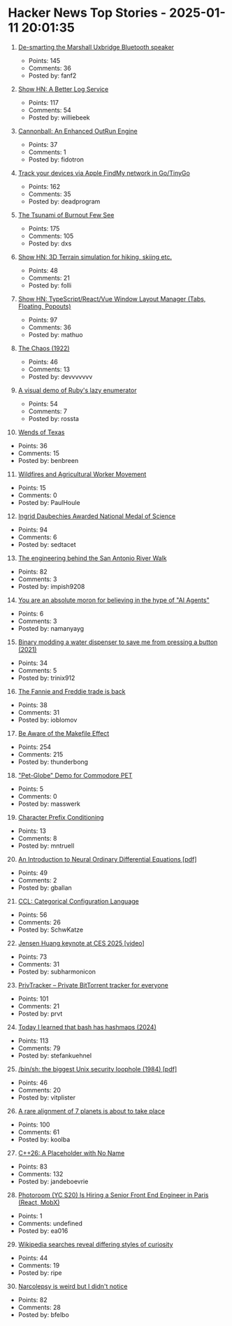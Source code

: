 # Hacker News Top Stories - 2025-01-11 20:01:35

1. [De-smarting the Marshall Uxbridge Bluetooth speaker](https://tomscii.sig7.se/2025/01/De-smarting-the-Marshall-Uxbridge)
   - Points: 145
   - Comments: 36
   - Posted by: fanf2

2. [Show HN: A Better Log Service](https://txtlog.net/)
   - Points: 117
   - Comments: 54
   - Posted by: williebeek

3. [Cannonball: An Enhanced OutRun Engine](https://github.com/djyt/cannonball)
   - Points: 37
   - Comments: 1
   - Posted by: fidotron

4. [Track your devices via Apple FindMy network in Go/TinyGo](https://github.com/hybridgroup/go-haystack)
   - Points: 162
   - Comments: 35
   - Posted by: deadprogram

5. [The Tsunami of Burnout Few See](http://charleshughsmith.blogspot.com/2025/01/i-quit-tsunami-of-burnout-few-see.html)
   - Points: 175
   - Comments: 105
   - Posted by: dxs

6. [Show HN: 3D Terrain simulation for hiking, skiing etc.](https://github.com/r-follador/CubeTrek)
   - Points: 48
   - Comments: 21
   - Posted by: folli

7. [Show HN: TypeScript/React/Vue Window Layout Manager (Tabs, Floating, Popouts)](https://github.com/mathuo/dockview)
   - Points: 97
   - Comments: 36
   - Posted by: mathuo

8. [The Chaos (1922)](https://ncf.idallen.com/english.html)
   - Points: 46
   - Comments: 13
   - Posted by: devvvvvvv

9. [A visual demo of Ruby's lazy enumerator](https://joyofrails.com/articles/simple-trick-to-understand-ruby-lazy-enumerator)
   - Points: 54
   - Comments: 7
   - Posted by: rossta

10. [Wends of Texas](https://en.wikipedia.org/wiki/Wends_of_Texas)
   - Points: 36
   - Comments: 15
   - Posted by: benbreen

11. [Wildfires and Agricultural Worker Movement](https://www.journals.uchicago.edu/doi/10.1086/733350)
   - Points: 15
   - Comments: 0
   - Posted by: PaulHoule

12. [Ingrid Daubechies Awarded National Medal of Science](https://today.duke.edu/2025/01/ingrid-daubechies-awarded-national-medal-science)
   - Points: 94
   - Comments: 6
   - Posted by: sedtacet

13. [The engineering behind the San Antonio River Walk](https://practical.engineering/blog/2025/1/7/the-hidden-engineering-behind-texass-top-tourist-attraction)
   - Points: 82
   - Comments: 3
   - Posted by: impish9208

14. [You are an absolute moron for believing in the hype of "AI Agents"](https://nexustrade.io/blog/you-are-an-absolute-moron-for-believing-in-the-hype-of-ai-agents-20250111)
   - Points: 6
   - Comments: 3
   - Posted by: namanyayg

15. [Binary modding a water dispenser to save me from pressing a button (2021)](https://practicapp.com/binary-modding-a-watercooler/)
   - Points: 34
   - Comments: 5
   - Posted by: trinix912

16. [The Fannie and Freddie trade is back](https://www.bloomberg.com/opinion/articles/2025-01-08/the-fannie-and-freddie-trade-is-back)
   - Points: 38
   - Comments: 31
   - Posted by: ioblomov

17. [Be Aware of the Makefile Effect](https://blog.yossarian.net/2025/01/10/Be-aware-of-the-Makefile-effect)
   - Points: 254
   - Comments: 215
   - Posted by: thunderbong

18. ["Pet-Globe" Demo for Commodore PET](https://www.masswerk.at/nowgobang/2025/pet-globe)
   - Points: 5
   - Comments: 0
   - Posted by: masswerk

19. [Character Prefix Conditioning](https://www.cursor.com/blog/cpc)
   - Points: 13
   - Comments: 8
   - Posted by: mntruell

20. [An Introduction to Neural Ordinary Differential Equations [pdf]](https://diposit.ub.edu/dspace/bitstream/2445/208621/2/tfg_baldillou_salse_pau.pdf)
   - Points: 49
   - Comments: 2
   - Posted by: gballan

21. [CCL: Categorical Configuration Language](https://chshersh.com/blog/2025-01-06-the-most-elegant-configuration-language.html)
   - Points: 56
   - Comments: 26
   - Posted by: SchwKatze

22. [Jensen Huang keynote at CES 2025 [video]](https://www.youtube.com/watch?v=k82RwXqZHY8)
   - Points: 73
   - Comments: 31
   - Posted by: subharmonicon

23. [PrivTracker – Private BitTorrent tracker for everyone](https://privtracker.com/)
   - Points: 101
   - Comments: 21
   - Posted by: prvt

24. [Today I learned that bash has hashmaps (2024)](https://xeiaso.net/notes/2024/bash-hashmap/)
   - Points: 113
   - Comments: 79
   - Posted by: stefankuehnel

25. [/bin/sh: the biggest Unix security loophole (1984) [pdf]](https://www.tuhs.org/Archive/Documentation/TechReports/Bell_Labs/ReedsShellHoles.pdf)
   - Points: 46
   - Comments: 20
   - Posted by: vitplister

26. [A rare alignment of 7 planets is about to take place](https://www.sciencealert.com/a-rare-alignment-of-7-planets-is-about-to-take-place-in-the-sky)
   - Points: 100
   - Comments: 61
   - Posted by: koolba

27. [C++26: A Placeholder with No Name](https://www.sandordargo.com/blog/2025/01/08/cpp26-unnamed-placeholders)
   - Points: 83
   - Comments: 132
   - Posted by: jandeboevrie

28. [Photoroom (YC S20) Is Hiring a Senior Front End Engineer in Paris (React, MobX)](https://jobs.ashbyhq.com/photoroom/81de4c1e-f4ee-4c14-a196-6e869fa6b320)
   - Points: 1
   - Comments: undefined
   - Posted by: ea016

29. [Wikipedia searches reveal differing styles of curiosity](https://www.scientificamerican.com/article/wikipedia-searches-reveal-differing-styles-of-curiosity/)
   - Points: 44
   - Comments: 19
   - Posted by: ripe

30. [Narcolepsy is weird but I didn't notice](https://www.fortressofdoors.com/narcolepsy-is-weird-but-i-didnt-notice/)
   - Points: 82
   - Comments: 28
   - Posted by: bfelbo

